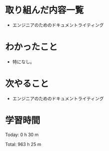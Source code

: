# 取り組んだ内容一覧
- エンジニアのためのドキュメントライティング

# わかったこと
- 特になし。

# 次やること
- エンジニアのためのドキュメントライティング

# 学習時間
Today: 0 h 30 m

Total: 963 h 25 m
